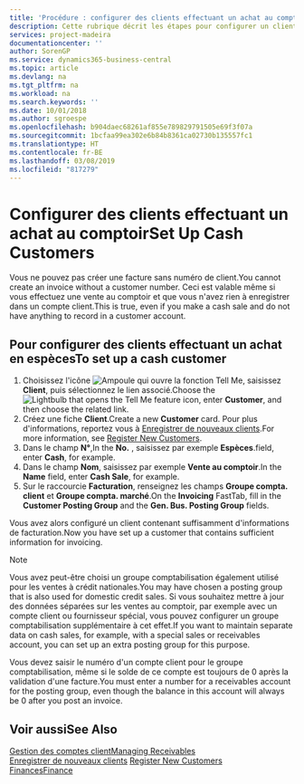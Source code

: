 ```yaml
---
title: 'Procédure : configurer des clients effectuant un achat au comptoir | Microsoft Docs'
description: Cette rubrique décrit les étapes pour configurer un client qui paie en espèces.
services: project-madeira
documentationcenter: ''
author: SorenGP
ms.service: dynamics365-business-central
ms.topic: article
ms.devlang: na
ms.tgt_pltfrm: na
ms.workload: na
ms.search.keywords: ''
ms.date: 10/01/2018
ms.author: sgroespe
ms.openlocfilehash: b904daec68261af855e789829791505e69f3f07a
ms.sourcegitcommit: 1bcfaa99ea302e6b84b8361ca02730b135557fc1
ms.translationtype: HT
ms.contentlocale: fr-BE
ms.lasthandoff: 03/08/2019
ms.locfileid: "817279"
---
```

# <a name="set-up-cash-customers"></a><span data-ttu-id="ec14d-103">Configurer des clients effectuant un achat au comptoir</span><span class="sxs-lookup"><span data-stu-id="ec14d-103">Set Up Cash Customers</span></span>
<span data-ttu-id="ec14d-104">Vous ne pouvez pas créer une facture sans numéro de client.</span><span class="sxs-lookup"><span data-stu-id="ec14d-104">You cannot create an invoice without a customer number.</span></span> <span data-ttu-id="ec14d-105">Ceci est valable même si vous effectuez une vente au comptoir et que vous n'avez rien à enregistrer dans un compte client.</span><span class="sxs-lookup"><span data-stu-id="ec14d-105">This is true, even if you make a cash sale and do not have anything to record in a customer account.</span></span>  

## <a name="to-set-up-a-cash-customer"></a><span data-ttu-id="ec14d-106">Pour configurer des clients effectuant un achat en espèces</span><span class="sxs-lookup"><span data-stu-id="ec14d-106">To set up a cash customer</span></span>  
1.  <span data-ttu-id="ec14d-107">Choisissez l'icône ![Ampoule qui ouvre la fonction Tell Me](media/ui-search/search_small.png "Dites-moi ce que vous voulez faire"), saisissez **Client**, puis sélectionnez le lien associé.</span><span class="sxs-lookup"><span data-stu-id="ec14d-107">Choose the ![Lightbulb that opens the Tell Me feature](media/ui-search/search_small.png "Tell me what you want to do") icon, enter **Customer**, and then choose the related link.</span></span>  
2.  <span data-ttu-id="ec14d-108">Créez une fiche **Client**.</span><span class="sxs-lookup"><span data-stu-id="ec14d-108">Create a new **Customer** card.</span></span> <span data-ttu-id="ec14d-109">Pour plus d'informations, reportez vous à [Enregistrer de nouveaux clients](sales-how-register-new-customers.md).</span><span class="sxs-lookup"><span data-stu-id="ec14d-109">For more information, see [Register New Customers](sales-how-register-new-customers.md).</span></span>
3.  <span data-ttu-id="ec14d-110">Dans le champ **N°**,</span><span class="sxs-lookup"><span data-stu-id="ec14d-110">In the **No.**</span></span> <span data-ttu-id="ec14d-111">, saisissez par exemple **Espèces**.</span><span class="sxs-lookup"><span data-stu-id="ec14d-111">field, enter **Cash**, for example.</span></span>  
4.  <span data-ttu-id="ec14d-112">Dans le champ **Nom**, saisissez par exemple **Vente au comptoir**.</span><span class="sxs-lookup"><span data-stu-id="ec14d-112">In the **Name** field, enter **Cash Sale**, for example.</span></span>  
5.  <span data-ttu-id="ec14d-113">Sur le raccourcie **Facturation**, renseignez les champs **Groupe compta. client** et **Groupe compta. marché**.</span><span class="sxs-lookup"><span data-stu-id="ec14d-113">On the **Invoicing** FastTab, fill in the **Customer Posting Group** and the **Gen. Bus. Posting Group** fields.</span></span>  

 <span data-ttu-id="ec14d-114">Vous avez alors configuré un client contenant suffisamment d'informations de facturation.</span><span class="sxs-lookup"><span data-stu-id="ec14d-114">Now you have set up a customer that contains sufficient information for invoicing.</span></span>  

> [!NOTE]  
>  <span data-ttu-id="ec14d-115">Vous avez peut-être choisi un groupe comptabilisation également utilisé pour les ventes à crédit nationales.</span><span class="sxs-lookup"><span data-stu-id="ec14d-115">You may have chosen a posting group that is also used for domestic credit sales.</span></span> <span data-ttu-id="ec14d-116">Si vous souhaitez mettre à jour des données séparées sur les ventes au comptoir, par exemple avec un compte client ou fournisseur spécial, vous pouvez configurer un groupe comptabilisation supplémentaire à cet effet.</span><span class="sxs-lookup"><span data-stu-id="ec14d-116">If you want to maintain separate data on cash sales, for example, with a special sales or receivables account, you can set up an extra posting group for this purpose.</span></span>  
>   
>  <span data-ttu-id="ec14d-117">Vous devez saisir le numéro d'un compte client pour le groupe comptabilisation, même si le solde de ce compte est toujours de 0 après la validation d'une facture.</span><span class="sxs-lookup"><span data-stu-id="ec14d-117">You must enter a number for a receivables account for the posting group, even though the balance in this account will always be 0 after you post an invoice.</span></span>  

## <a name="see-also"></a><span data-ttu-id="ec14d-118">Voir aussi</span><span class="sxs-lookup"><span data-stu-id="ec14d-118">See Also</span></span>
[<span data-ttu-id="ec14d-119">Gestion des comptes client</span><span class="sxs-lookup"><span data-stu-id="ec14d-119">Managing Receivables</span></span>](receivables-manage-receivables.md)  
<span data-ttu-id="ec14d-120">[Enregistrer de nouveaux clients](sales-how-register-new-customers.md)  </span><span class="sxs-lookup"><span data-stu-id="ec14d-120">[Register New Customers](sales-how-register-new-customers.md)  </span></span>  
[<span data-ttu-id="ec14d-121">Finances</span><span class="sxs-lookup"><span data-stu-id="ec14d-121">Finance</span></span>](finance.md)  

